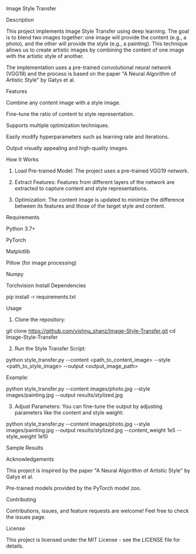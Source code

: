 Image Style Transfer

Description

This project implements Image Style Transfer using deep learning. The goal is to blend two images together: one image will provide the content (e.g., a photo), and the other will provide the style (e.g., a painting). This technique allows us to create artistic images by combining the content of one image with the artistic style of another.

The implementation uses a pre-trained convolutional neural network (VGG19) and the process is based on the paper "A Neural Algorithm of Artistic Style" by Gatys et al.

Features

Combine any content image with a style image.

Fine-tune the ratio of content to style representation.

Supports multiple optimization techniques.

Easily modify hyperparameters such as learning rate and iterations.

Output visually appealing and high-quality images.


How It Works

1. Load Pre-trained Model: The project uses a pre-trained VGG19 network.


2. Extract Features: Features from different layers of the network are extracted to capture content and style representations.


3. Optimization: The content image is updated to minimize the difference between its features and those of the target style and content.



Requirements

Python 3.7+

PyTorch

Matplotlib

Pillow (for image processing)

Numpy

Torchvision
Install Dependencies

pip install -r requirements.txt

Usage

1. Clone the repository:



git clone https://github.com/vishnu_shanz/Image-Style-Transfer.git
cd Image-Style-Transfer

2. Run the Style Transfer Script:



python style_transfer.py --content <path_to_content_image> --style <path_to_style_image> --output <output_image_path>

Example:

python style_transfer.py --content images/photo.jpg --style images/painting.jpg --output results/stylized.jpg

3. Adjust Parameters: You can fine-tune the output by adjusting parameters like the content and style weight:



python style_transfer.py --content images/photo.jpg --style images/painting.jpg --output results/stylized.jpg --content_weight 1e5 --style_weight 1e10

Sample Results

Acknowledgements

This project is inspired by the paper "A Neural Algorithm of Artistic Style" by Gatys et al.

Pre-trained models provided by the PyTorch model zoo.


Contributing

Contributions, issues, and feature requests are welcome! Feel free to check the issues page.

License

This project is licensed under the MIT License - see the LICENSE file for details.
